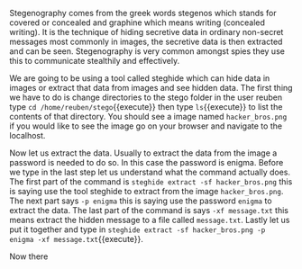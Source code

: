 Stegenography comes from the greek words stegenos which stands for covered or concealed and graphine which means writing (concealed writing). It is the technique of hiding secretive data in ordinary non-secret messages most commonly in images, the secretive data is then extracted and can be seen. Stegenography is very common amongst spies they use this to communicate stealthily and effectively.  

We are going to be using a tool called steghide which can hide data in images or extract that data from images and see hidden data. The first thing we have to do is change directories to the stego folder in the user reuben type `cd /home/reuben/stego`{{execute}} then type `ls`{{execute}} to list the contents of that directory. You should see a image named `hacker_bros.png` if you would like to see the image go on your browser and navigate to the localhost.  

Now let us extract the data. Usually to extract the data from the image a password is needed to do so. In this case the password is enigma. Before we type in the last step let us understand what the command actually does. The first part of the command is `steghide extract -sf hacker_bros.png` this is saying use the tool steghide to extract from the image `hacker_bros.png`. The next part says `-p enigma` this is saying use the password `enigma` to extract the data. The last part of the command is says `-xf message.txt` this means extract the hidden message to a file called `message.txt`. Lastly let us put it together and type in `steghide extract -sf hacker_bros.png -p enigma -xf message.txt`{{execute}}.

Now there 
